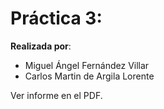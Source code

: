 # Práctica 3:

**Realizada por**:
- Miguel Ángel Fernández Villar
- Carlos Martin de Argila Lorente

Ver informe en el PDF.